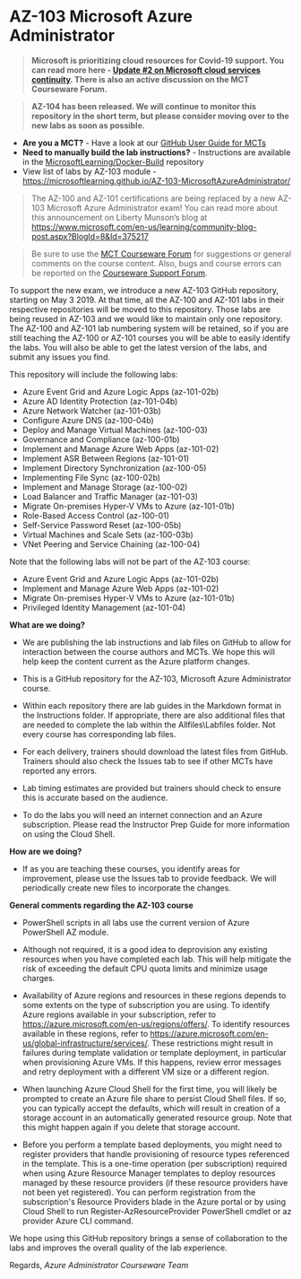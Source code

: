 # AZ-103 Microsoft Azure Administrator

> **Microsoft is prioritizing cloud resources for Covid-19 support. You can read more here - [Update #2 on Microsoft cloud services continuity](https://azure.microsoft.com/en-us/blog/update-2-on-microsoft-cloud-services-continuity/). There is also an active discussion on the MCT Courseware Forum.**

> **AZ-104 has been released. We will continue to monitor this repository in the short term, but please consider moving over to the new labs as soon as possible.**



- **Are you a MCT?** - Have a look at our [GitHub User Guide for MCTs](https://microsoftlearning.github.io/MCT-User-Guide/)
- **Need to manually build the lab instructions?** - Instructions are available in the [MicrosoftLearning/Docker-Build](https://github.com/MicrosoftLearning/Docker-Build) repository
- View list of labs by AZ-103 module - https://microsoftlearning.github.io/AZ-103-MicrosoftAzureAdministrator/

> The AZ-100 and AZ-101 certifications are being replaced by a new AZ-103 Microsoft Azure Administrator exam! You can read more about this announcement on Liberty Munson’s blog at https://www.microsoft.com/en-us/learning/community-blog-post.aspx?BlogId=8&Id=375217

> Be sure to use the [MCT Courseware Forum](https://www.microsoft.com/en-us/learning/mct-central.aspx) for suggestions or general comments on the course content. Also, bugs and course errors can be reported on the [Courseware Support Forum](https://trainingsupport.microsoft.com/en-us).

To support the new exam, we introduce a new AZ-103 GitHub repository, starting on May 3 2019. At that time, all the AZ-100 and AZ-101 labs in their respective repositories will be moved to this repository. Those labs are being reused in AZ-103 and we would like to maintain only one repository. The AZ-100 and AZ-101 lab numbering system will be retained, so if you are still teaching the AZ-100 or AZ-101 courses you will be able to easily identify the labs. You will also be able to get the latest version of the labs, and submit any issues you find.

This repository will include the following labs:

-  Azure Event Grid and Azure Logic Apps (az-101-02b)
-  Azure AD Identity Protection (az-101-04b)
-  Azure Network Watcher (az-101-03b)
-  Configure Azure DNS (az-100-04b)
-  Deploy and Manage Virtual Machines (az-100-03)
-  Governance and Compliance (az-100-01b)
-  Implement and Manage Azure Web Apps (az-101-02)
-  Implement ASR Between Regions (az-101-01)
-  Implement Directory Synchronization (az-100-05)
-  Implementing File Sync (az-100-02b)
-  Implement and Manage Storage (az-100-02)
-  Load Balancer and Traffic Manager (az-101-03)
-  Migrate On-premises Hyper-V VMs to Azure (az-101-01b)
-  Role-Based Access Control (az-100-01)
-  Self-Service Password Reset (az-100-05b)
-  Virtual Machines and Scale Sets (az-100-03b)
-  VNet Peering and Service Chaining (az-100-04)

Note that the following labs will not be part of the AZ-103 course:

-  Azure Event Grid and Azure Logic Apps (az-101-02b)
-  Implement and Manage Azure Web Apps (az-101-02)
-  Migrate On-premises Hyper-V VMs to Azure (az-101-01b)
-  Privileged Identity Management (az-101-04)

**What are we doing?**

*	We are publishing the lab instructions and lab files on GitHub to allow for interaction between the course authors and MCTs. We hope this will help  keep the content current as the Azure platform changes.

*	This is a GitHub repository for the AZ-103, Microsoft Azure Administrator course.

*	Within each repository there are lab guides in the Markdown format in the Instructions folder. If appropriate, there are also additional files that are needed to complete the lab within the Allfiles\Labfiles folder. Not every course has corresponding lab files.

*	For each delivery, trainers should download the latest files from GitHub. Trainers should also check the Issues tab to see if other MCTs have reported any errors.

*	Lab timing estimates are provided but trainers should check to ensure this is accurate based on the audience.

*	To do the labs you will need an internet connection and an Azure subscription. Please read the Instructor Prep Guide for more information on using the Cloud Shell.

**How are we doing?**

*	If as you are teaching these courses, you identify areas for improvement, please use the Issues tab to provide feedback. We will periodically create new files to incorporate the changes.

**General comments regarding the AZ-103 course**

* PowerShell scripts in all labs use the current version of Azure PowerShell AZ module.

* Although not required, it is a good idea to deprovision any existing resources when you have completed each lab. This will help mitigate the risk of exceeding the default CPU quota limits and minimize usage charges.

* Availability of Azure regions and resources in these regions depends to some extents on the type of subscription you are using. To identify Azure regions available in your subscription, refer to https://azure.microsoft.com/en-us/regions/offers/. To identify resources available in these regions, refer to https://azure.microsoft.com/en-us/global-infrastructure/services/. These restrictions might result in failures during template validation or template deployment, in particular when provisioning Azure VMs. If this happens, review error messages and retry deployment with a different VM size or a different region.

* When launching Azure Cloud Shell for the first time, you will likely be prompted to create an Azure file share to persist Cloud Shell files. If so, you can typically accept the defaults, which will result in creation of a storage account in an automatically generated resource group. Note that this might happen again if you delete that storage account.

* Before you perform a template based deployments, you might need to register providers that handle provisioning of resource types referenced in the template. This is a one-time operation (per subscription) required when using Azure Resource Manager templates to deploy resources managed by these resource providers (if these resource providers have not been yet registered). You can perform registration from the subscription's Resource Providers blade in the Azure portal or by using Cloud Shell to run Register-AzResourceProvider PowerShell cmdlet or az provider Azure CLI command.

We hope using this GitHub repository brings a sense of collaboration to the labs and improves the overall quality of the lab experience.

Regards,
*Azure Administrator Courseware Team*
